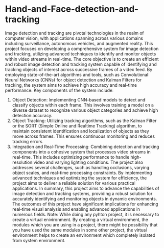 # Hand-and-Face-detection-and-tracking
Image detection and tracking are pivotal technologies in the realm of computer vision, with applications spanning across various domains including surveillance, autonomous vehicles, and augmented reality. This project focuses on developing a comprehensive system for image detection and tracking, utilizing advanced techniques to identify and monitor objects within video streams in real-time.
The core objective is to create an efficient and robust image detection and tracking system capable of identifying and tracking objects of interest across successive frames of a video feed. By employing state-of-the-art algorithms and tools, such as Convolutional Neural Networks (CNNs) for object detection and Kalman Filters for tracking, the system aims to achieve high accuracy and real-time performance.
Key components of the system include:
1.	Object Detection: Implementing CNN-based models to detect and classify objects within each frame. This involves training a model on a diverse dataset to recognize various object categories and achieve high detection accuracy.
2.	Object Tracking: Utilizing tracking algorithms, such as the Kalman Filter or the SORT (Simple Online and Realtime Tracking) algorithm, to maintain consistent identification and localization of objects as they move across frames. This ensures continuous monitoring and reduces tracking errors.
3.	Integration and Real-Time Processing: Combining detection and tracking components into a cohesive system that processes video streams in real-time. This includes optimizing performance to handle high-resolution video and varying lighting conditions.
The project also addresses several challenges, such as handling occlusions, varying object scales, and real-time processing constraints. By implementing advanced techniques and optimizing the system for efficiency, the project aims to deliver a reliable solution for various practical applications.
In summary, this project aims to advance the capabilities of image detection and tracking systems, providing a robust solution for accurately identifying and monitoring objects in dynamic environments. The outcomes of this project have significant implications for enhancing real-time visual analysis and enabling advanced applications in numerous fields.
Note: While doing any pyhton project, it is necessary to create a virtual enivironment. By creating a virtual environment, the modules which you are using in a project, there might be possibility that you have used the same modules in some other project, the virtual environment helps to create an environment which completely isolated from system environment. 
